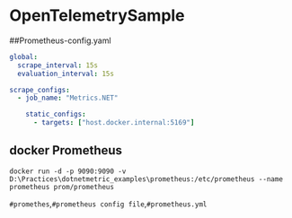 # OpenTelemetrySample
##Prometheus-config.yaml
```yaml
global:
  scrape_interval: 15s
  evaluation_interval: 15s

scrape_configs:
  - job_name: "Metrics.NET"

    static_configs:
      - targets: ["host.docker.internal:5169"]
```
## docker Prometheus
``` docker
docker run -d -p 9090:9090 -v D:\Practices\dotnetmetric_examples\prometheus:/etc/prometheus --name prometheus prom/prometheus
```

`#promethes`,`#prometheus config file`,`#prometheus.yml`